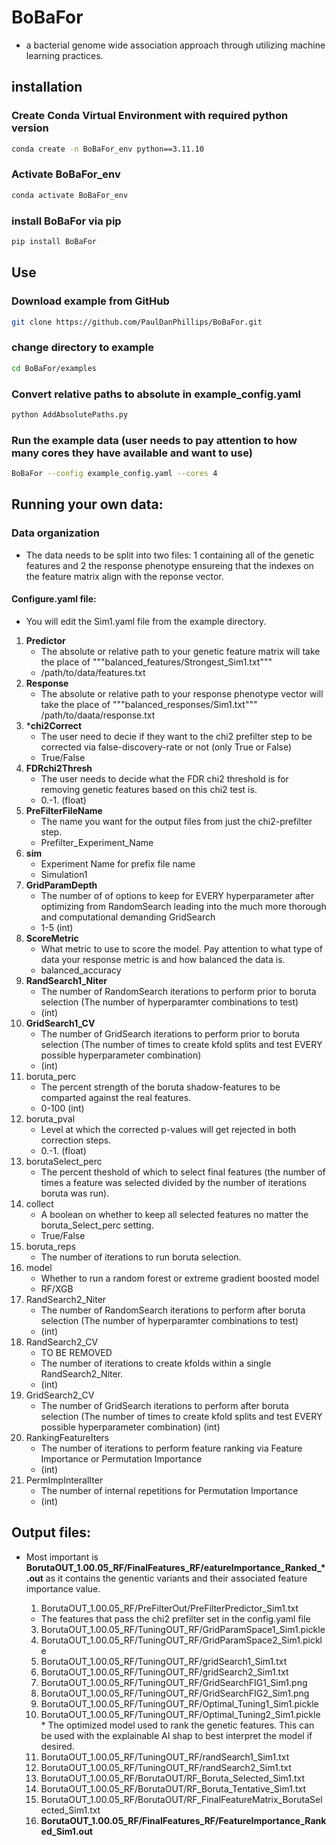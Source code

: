 # BoBaFor
* a bacterial genome wide association approach through utilizing machine learning practices.
## installation
### Create Conda Virtual Environment with required python version
```bash
conda create -n BoBaFor_env python==3.11.10
```
### Activate BoBaFor_env
```bash
conda activate BoBaFor_env
```
### install BoBaFor via pip
```bash
pip install BoBaFor
```
## Use
### Download example from GitHub
```bash
git clone https://github.com/PaulDanPhillips/BoBaFor.git
```
### **c**hange **d**irectory to example
```bash
cd BoBaFor/examples
```
### Convert relative paths to absolute in example_config.yaml
```bash
python AddAbsolutePaths.py
```
### Run the example data (user needs to pay attention to how many cores they have available and want to use)
```bash
BoBaFor --config example_config.yaml --cores 4
```
## Running your own data:
### Data organization
* The data needs to be split into two files: 1 containing all of the genetic features and 2 the response phenotype ensureing that the indexes on the feature matrix align with the reponse vector.
#### Configure.yaml file:

* You will edit the Sim1.yaml file from the example directory.
1. **Predictor**
    * The absolute or relative path to your genetic feature matrix will take the place of """balanced_features/Strongest_Sim1.txt"""
    * /path/to/data/features.txt
2. **Response**
    * The absolute or relative path to your response phenotype vector will take the place of """balanced_responses/Sim1.txt"""
    /path/to/daata/response.txt
3. ***chi2Correct**
    * The user need to decie if they want to the chi2 prefilter step to be corrected via false-discovery-rate or not (only True or False)
    * True/False
4. **FDRchi2Thresh**
    * The user needs to decide what the FDR chi2 threshold is for removing genetic features based on this chi2 test is. 
    * 0.-1. (float)
5. **PreFilterFileName**
    * The name you want for the output files from just the chi2-prefilter step.
    * Prefilter_Experiment_Name
6. **sim**
    * Experiment Name for prefix file name 
    * Simulation1
7. **GridParamDepth**
    * The number of of options to keep for EVERY hyperparameter after optimizing from RandomSearch leading into the much more thorough and computational demanding GridSearch
    * 1-5 (int)
8. **ScoreMetric**
    * What metric to use to score the model. Pay attention to what type of data your response metric is and how balanced the data is.
    * balanced_accuracy
9. **RandSearch1_Niter**
    * The number of RandomSearch iterations to perform prior to boruta selection (The number of hyperparamter combinations to test)
    * (int)
10. **GridSearch1_CV**
    * The number of GridSearch iterations to perform prior to boruta selection (The number of times to create kfold splits and test EVERY possible hyperparameter combination)
    * (int)
11. boruta_perc
    * The percent strength of the boruta shadow-features to be comparted against the real features.
    * 0-100 (int)
12. boruta_pval
    * Level at which the corrected p-values will get rejected in both correction steps.
    * 0.-1. (float)
13. borutaSelect_perc
    * The percent theshold of which to select final features (the number of times a feature was selected divided by the number of iterations boruta was run).
14. collect
    * A boolean on whether to keep all selected features no matter the boruta_Select_perc setting.
    * True/False 
15. boruta_reps
    * The number of iterations to run boruta selection.
16. model
    * Whether to run a random forest or extreme gradient boosted model
    * RF/XGB
17. RandSearch2_Niter
    * The number of RandomSearch iterations to perform after boruta selection (The number of hyperparamter combinations to test)
    * (int)
18. RandSearch2_CV
    * TO BE REMOVED
    * The number of iterations to create kfolds within a single RandSearch2_Niter.
    * (int)
19. GridSearch2_CV
    * The number of GridSearch iterations to perform after boruta selection (The number of times to create kfold splits and test EVERY possible hyperparameter combination)
    (int)
20. RankingFeatureIters
    * The number of iterations to perform feature ranking via Feature Importance or Permutation Importance
    * (int)
21. PermImpInteralIter
    * The number of internal repetitions for Permutation Importance
    * (int)

## Output files:
* Most important is **BorutaOUT_1.00.05_RF/FinalFeatures_RF/eatureImportance_Ranked_*.out** as it contains the genentic variants and their associated feature importance value.

   1. BorutaOUT_1.00.05_RF/PreFilterOut/PreFilterPredictor_Sim1.txt
     * The features that pass the chi2 prefilter set in the config.yaml file
   3. BorutaOUT_1.00.05_RF/TuningOUT_RF/GridParamSpace1_Sim1.pickle 
   5. BorutaOUT_1.00.05_RF/TuningOUT_RF/GridParamSpace2_Sim1.pickle
   6. BorutaOUT_1.00.05_RF/TuningOUT_RF/gridSearch1_Sim1.txt
   7. BorutaOUT_1.00.05_RF/TuningOUT_RF/gridSearch2_Sim1.txt
   8. BorutaOUT_1.00.05_RF/TuningOUT_RF/GridSearchFIG1_Sim1.png
   9. BorutaOUT_1.00.05_RF/TuningOUT_RF/GridSearchFIG2_Sim1.png
   10. BorutaOUT_1.00.05_RF/TuningOUT_RF/Optimal_Tuning1_Sim1.pickle
   11. BorutaOUT_1.00.05_RF/TuningOUT_RF/Optimal_Tuning2_Sim1.pickle
      * The optimized model used to rank the genetic features. This can be used with the explainable AI shap to best interpret the model if desired.
   12. BorutaOUT_1.00.05_RF/TuningOUT_RF/randSearch1_Sim1.txt
   13. BorutaOUT_1.00.05_RF/TuningOUT_RF/randSearch2_Sim1.txt
   14. BorutaOUT_1.00.05_RF/BorutaOUT/RF_Boruta_Selected_Sim1.txt
   15. BorutaOUT_1.00.05_RF/BorutaOUT/RF_Boruta_Tentative_Sim1.txt
   16. BorutaOUT_1.00.05_RF/BorutaOUT/RF_FinalFeatureMatrix_BorutaSelected_Sim1.txt
   17. **BorutaOUT_1.00.05_RF/FinalFeatures_RF/FeatureImportance_Ranked_Sim1.out**
